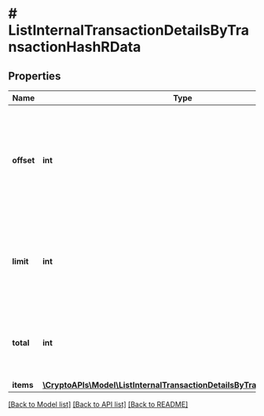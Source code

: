 # # ListInternalTransactionDetailsByTransactionHashRData

## Properties

Name | Type | Description | Notes
------------ | ------------- | ------------- | -------------
**offset** | **int** | The starting index of the response items, i.e. where the response should start listing the returned items. |
**limit** | **int** | Defines how many items should be returned in the response per page basis. |
**total** | **int** | Defines the total number of items returned in the response. |
**items** | [**\CryptoAPIs\Model\ListInternalTransactionDetailsByTransactionHashRI[]**](ListInternalTransactionDetailsByTransactionHashRI.md) |  |

[[Back to Model list]](../../README.md#models) [[Back to API list]](../../README.md#endpoints) [[Back to README]](../../README.md)

